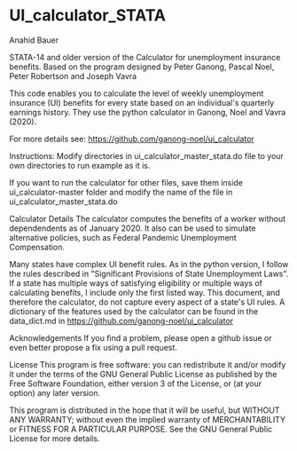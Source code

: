 # UI_calculator_STATA
Anahid Bauer

STATA-14 and older version of the Calculator for unemployment insurance benefits.  Based on the program designed by Peter Ganong, Pascal Noel, Peter Robertson and Joseph Vavra  

This code enables you to calculate the level of weekly unemployment insurance (UI) benefits for every state based on an individual's quarterly earnings history. They use the python calculator in Ganong, Noel and Vavra (2020).  

For more details see: https://github.com/ganong-noel/ui_calculator

Instructions: 
Modify directories in ui_calculator_master_stata.do file to your own directories to run example as it is.

If you want to run the calculator for other files, save them inside ui_calculator-master folder and modify the name of the file in ui_calculator_master_stata.do

Calculator Details
The calculator computes the benefits of a worker without dependendents as of January 2020. It also can be used to simulate alternative policies, such as Federal Pandemic Unemployment Compensation.

Many states have complex UI benefit rules. As in the python version, I follow the rules described in "Significant Provisions of State Unemployment Laws". If a state has multiple ways of satisfying eligibility or multiple ways of calculating benefits, I include only the first listed way. This document, and therefore the calculator, do not capture every aspect of a state's UI rules. A dictionary of the features used by the calculator can be found in the data_dict.md in https://github.com/ganong-noel/ui_calculator

Acknowledgements
If you find a problem, please open a github issue or even better propose a fix using a pull request.


License
This program is free software: you can redistribute it and/or modify it under the terms of the GNU General Public License as published by the Free Software Foundation, either version 3 of the License, or (at your option) any later version.

This program is distributed in the hope that it will be useful, but WITHOUT ANY WARRANTY; without even the implied warranty of MERCHANTABILITY or FITNESS FOR A PARTICULAR PURPOSE. See the GNU General Public License for more details.
